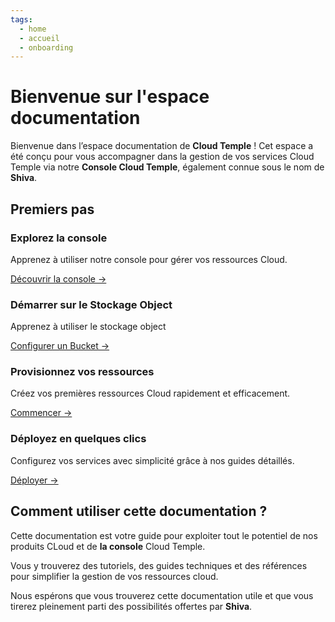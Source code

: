 ```yaml
---
tags:
  - home
  - accueil
  - onboarding
---
```


# Bienvenue sur l'espace documentation

Bienvenue dans l’espace documentation de **Cloud Temple** ! Cet espace a été conçu pour vous accompagner dans la gestion de vos services Cloud Temple via notre **Console Cloud Temple**, également connue sous le nom de **Shiva**.

## Premiers pas

<div class="card-grid">
  <div class="card">
    <h3>Explorez la console</h3>
    <p>Apprenez à utiliser notre console pour gérer vos ressources Cloud.</p>
    <a href="../docs/console/console" class="card-link">Découvrir la console &rarr;</a>
  </div>
    <div class="card">
    <h3>Démarrer sur le Stockage Object</h3>
    <p>Apprenez à utiliser le stockage object</p>
    <a href="../docs/storage/oss/oss" class="card-link">Configurer un Bucket &rarr;</a>
  </div>
  <div class="card">
    <h3>Provisionnez vos ressources</h3>
    <p>Créez vos premières ressources Cloud rapidement et efficacement.</p>
    <a href="../docs/iaas_vmware/quickstart" class="card-link">Commencer &rarr;</a>
  </div>
  <div class="card">
    <h3>Déployez en quelques clics</h3>
    <p>Configurez vos services avec simplicité grâce à nos guides détaillés.</p>
    <a href="../docs/iaas_vmware/quickstart" class="card-link">Déployer &rarr;</a>
  </div>
</div>


## Comment utiliser cette documentation ?
Cette documentation est votre guide pour exploiter tout le potentiel de nos produits CLoud et de **la console** Cloud Temple.

Vous y trouverez des tutoriels, des guides techniques et des références pour simplifier la gestion de vos ressources cloud.

Nous espérons que vous trouverez cette documentation utile et que vous tirerez pleinement parti des possibilités offertes par **Shiva**.
